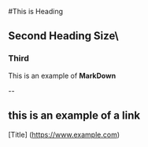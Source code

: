 #This is Heading

## Second Heading Size\

### Third

This is an example of **MarkDown**

--

## this is an example of a link

[Title] (https://www.example.com)

